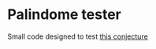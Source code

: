 # Palindome tester

Small code designed to test [this conjecture](https://twitter.com/fermatslibrary/status/1647586644151750656)